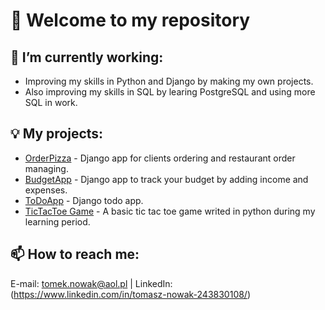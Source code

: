 # 👋 Welcome to my repository
## 🔭 I’m currently working:
- Improving my skills in Python and Django by making my own projects.
- Also improving my skills in SQL by learing PostgreSQL and using more SQL in work.

## :bulb: My projects:
- [OrderPizza](https://github.com/Tomz899/OrderPizza) - Django app for clients ordering and restaurant order managing.
- [BudgetApp](https://github.com/Tomz899/BudgetApp) - Django app to track your budget by adding income and expenses.
- [ToDoApp](https://github.com/Tomz899/ToDoApp) - Django todo app.
- [TicTacToe Game](https://github.com/Tomz899/tictactoe) - A basic tic tac toe game writed in python during my learning period.

## 📫 How to reach me:
E-mail: [tomek.nowak@aol.pl](mailto:tomek.nowak@aol.pl) | LinkedIn: (https://www.linkedin.com/in/tomasz-nowak-243830108/) 

<!--
**Tomz899/Tomz899** is a ✨ _special_ ✨ repository because its `README.md` (this file) appears on your GitHub profile.

Here are some ideas to get you started:

- 🔭 I’m currently working on ...
- 🌱 I’m currently learning ...
- 👯 I’m looking to collaborate on ...
- 🤔 I’m looking for help with ...
- 💬 Ask me about ...
- 📫 How to reach me: ...
- 😄 Pronouns: ...
- ⚡ Fun fact: ...
-->
